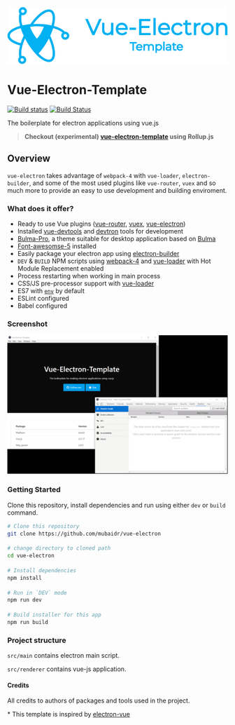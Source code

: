 <p align="center"><img src="./LogoDesigns/logotype1blue.png"></p>

# Vue-Electron-Template

[![Build status](https://ci.appveyor.com/api/projects/status/cjua6pdhjp9rqa1o?svg=true)](https://ci.appveyor.com/project/mubaidr/vue-electron-template)
[![Build Status](https://travis-ci.org/mubaidr/vue-electron-template.svg?branch=master)](https://travis-ci.org/mubaidr/vue-electron-template)

The boilerplate for electron applications using vue.js

> **Checkout (experimental) [vue-electron-template](https://github.com/mubaidr/vue-electron-template/tree/rollup) using Rollup.js**

## Overview

`vue-electron` takes advantage of `webpack-4` with `vue-loader`, `electron-builder`, and some of the most used plugins like `vue-router`, `vuex` and so much more to provide an easy to use development and building enviroment.

### What does it offer?

- Ready to use Vue plugins \([vue-router](https://github.com/vuejs/vue-router), [vuex](https://github.com/vuejs/vuex), [vue-electron](https://github.com/SimulatedGREG/vue-electron)\)
- Installed [vue-devtools](https://github.com/vuejs/vue-devtools) and [devtron](https://github.com/electron/devtron) tools for development
- [Bulma-Pro](https://mubaidr.github.io/bulma-pro/), a theme suitable for desktop application based on [Bulma](https://bulma.io/)
- [Font-awesomse-5](https://fontawesome.com) installed
- Easily package your electron app using [electron-builder](https://github.com/electron-userland/electron-builder)
- `DEV` & `BUILD` NPM scripts using [webpack-4](https://github.com/webpack/webpack) and [vue-loader](https://github.com/vuejs/vue-loader) with Hot Module Replacement enabled
- Process restarting when working in main process
- CSS/JS pre-processor support with [vue-loader](https://github.com/vuejs/vue-loader/)
- ES7 with [`env`](https://babeljs.io/docs/en/babel-preset-env/) by default
- ESLint configured
- Babel configured

### Screenshot

<p align="center"><img src="./screenshot.png"></p>

### Getting Started

Clone this repository, install dependencies and run using either `dev` or `build` command.

```bash
# Clone this repository
git clone https://github.com/mubaidr/vue-electron

# change directory to cloned path
cd vue-electron

# Install dependencies
npm install

# Run in `DEV` mode
npm run dev

# Build installer for this app
npm run build
```

### Project structure

`src/main` contains electron main script.

`src/renderer` contains vue-js application.

#### Credits

All credits to authors of packages and tools used in the project.

\* This template is inspired by [electron-vue](https://github.com/SimulatedGREG/electron-vue)
